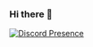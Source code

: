 ### Hi there 👋
[![Discord Presence](https://lanyard.cnrad.dev/api/925538473044234260)](https://discord.com/users/925538473044234260)
